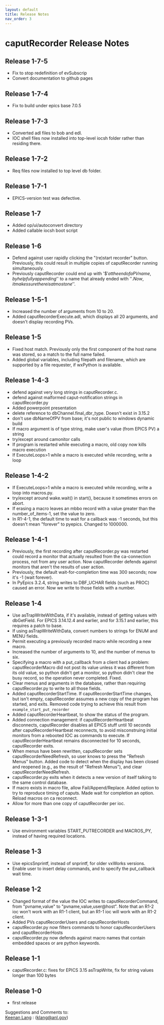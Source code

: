 ```yaml
---
layout: default
title: Release Notes
nav_order: 3
---
```




caputRecorder Release Notes
===========================

Release 1-7-5
-------------

*   Fix to stop redefinition of evSubscrip
*   Convert documentation to github pages


Release 1-7-4
-------------

*   Fix to build under epics base 7.0.5


Release 1-7-3
-------------

*   Converted adl files to bob and edl.
*   IOC shell files now installed into top-level iocsh folder rather than residing there.

Release 1-7-2
-------------

*   Req files now installed to top level db folder.

Release 1-7-1
-------------

*   EPICS-version test was defective.

Release 1-7
-----------

*   Added op/ui/autoconvert directory
*   Added callable iocsh boot script

Release 1-6
-----------

*   Defend against user rapidly clicking the "(re)start recorder" button. Previously, this could result in multiple copies of caputRecorder running simultaneously.
*   Previously caputRecorder could end up with '$$' at the end of a PV name, by helpfully appending '$' to a name that already ended with '$'. Now, it makes sure there is at most one '$'.

Release 1-5-1
-------------

*   Increased the number of arguments from 10 to 20.
*   Added caputRecorderExecute.adl, which displays all 20 arguments, and doesn't display recording PVs.

Release 1-5
-----------

*   Fixed host match. Previously only the first component of the host name was stored, so a match to the full name failed.
*   Added global variables, including filepath and filename, which are supported by a file requester, if wxPython is available.

Release 1-4-3
-------------

*   defend against very long strings in caputRecorder.c.
*   defend against malformed caput-notification strings in caputRecorder.py
*   Added powerpoint presentation
*   delete reference to dbChannel.final\_dbr\_type. Doesn't exist in 3.15.2
*   don't use dbNameOfPV from base; it's not public to windows dynamic build
*   If macro argument is of type string, make user's value (from EPICS PV) a string
*   try/except around camonitor calls
*   If program is restarted while executing a macro, old copy now kills macro execution
*   If ExecuteLoops>1 while a macro is executed while recording, write a loop

Release 1-4-2
-------------

*   If ExecuteLoops>1 while a macro is executed while recording, write a loop into macros.py.
*   try/except around wake.wait() in start(), because it sometimes errors on abort.
*   If erasing a macro leaves an mbbo record with a value greater than the number\_of\_items-1, set the value to zero.
*   In R1-4-1, the default time to wait for a callback was -1 seconds, but this doesn't mean "forever" to pyepics. Changed to 1000000.

Release 1-4-1
-------------

*   Previously, the first recording after caputRecorder.py was restarted could record a monitor that actually resulted from the ca-connection process, not from any user action. Now caputRecorder defends against monitors that aren't the results of user action.
*   Previously, the default wait-for-completion time was 300 seconds; now it's -1 (wait forever).
*   In PyEpics 3.2.4, string writes to DBF\_UCHAR fields (such as PROC) caused an error. Now we write to those fields with a number.

Release 1-4
-----------

*   Use asTrapWriteWithData, if it's available, instead of getting values with dbGetField. For EPICS 3.14.12.4 and earlier, and for 3.15.1 and earlier, this requires a patch to base.
*   If using asTrapWriteWithData, convert numbers to strings for ENUM and MENU fields.
*   Permit executing a previously recorded macro while recording a new macro.
*   Increased the number of arguments to 10, and the number of menus to six.
*   Specifying a macro with a put\_callback from a client had a problem: caputRecorderMacro did not post its value unless it was different from its old value, so python didn't get a monitor, so python didn't clear the busy record, so the operation never completed. Fixed.
*   Clear menus and arguments in the database, rather than requiring caputRecorder.py to write to all those fields.
*   Added caputRecorderStartTime. If caputRecorderStartTime changes, but isn't empty, caputRecorder assumes a new copy of the program has started, and exits. Removed code trying to achieve this result from `example_start_put_recorder`
*   Added caputRecorderHeartbeat, to show the status of the program.
*   Added connection management: if caputRecorderHeartbeat disconnects, caputRecorder disables all EPICS stuff until 10 seconds after caputRecorderHeartbeat reconnects, to avoid misconstruing initial monitors from a rebooted IOC as commands to execute. If caputRecorderHeartbeat remains disconnected for 10 seconds, caputRecorder exits.
*   When menus have been rewritten, caputRecorder sets caputRecorderNeedRefresh, so user knows to press the "Refresh Menus" button. Added code to detect when the display has been closed and reopened (e.g., as the result of "Refresh Menus"), and clear caputRecorderNeedRefresh.
*   caputRecorder.py exits when it detects a new version of itself talking to the same control database.
*   If macro exists in macro file, allow Fail/Append/Replace. Added option to try to reproduce timing of caputs. Made wait for completion an option. Reload macros on ca reconnect.
*   Allow for more than one copy of caputRecorder per ioc.

Release 1-3-1
-------------

*   Use environment variables START\_PUTRECORDER and MACROS\_PY, instead of having required locations.

Release 1-3
-----------

*   Use epicsSnprintf, instead of snprintf, for older vxWorks versions.
*   Enable user to insert delay commands, and to specify the put\_callback wait time.

Release 1-2
-----------

*   Changed format of the value the IOC writes to caputRecorderCommand, from "pvname,value" to "pvname,value,user@host". Note that an R1-2 ioc won't work with an R1-1 client, but an R1-1 ioc will work with an R1-2 client.
*   Added PVs caputRecorderUsers and caputRecorderHosts
*   caputRecorder.py now filters commands to honor caputRecorderUsers and caputRecorderHosts
*   caputRecorder.py now defends against macro names that contain embedded spaces or are python keywords.

Release 1-1
-----------

*   caputRecorder.c: fixes for EPICS 3.15 asTrapWrite, fix for string values longer than 100 bytes

Release 1-0
-----------

*   first release

Suggestions and Comments to:  
[Keenan Lang](mailto:klang@anl.gov) : (klang@anl.gov)
